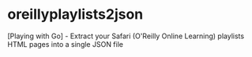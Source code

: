 # oreillyplaylists2json
[Playing with Go] - Extract your Safari (O'Reilly Online Learning) playlists HTML pages into a single JSON file
